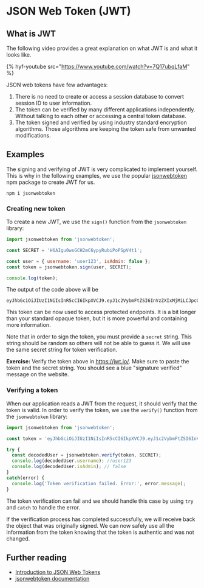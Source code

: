# JSON Web Token (JWT)
## What is JWT
The following video provides a great explanation on what JWT is and what it looks like.

{% hyf-youtube src="https://www.youtube.com/watch?v=7Q17ubqLfaM" %}

JSON web tokens have few advantages:

1. There is no need to create or access a session database to convert session ID to user information.
2. The token can be verified by many different applications independently. Without talking to each other or accessing a central token database.
3. The token signed and verified by using industry standard encryption algorithms. Those algorithms are keeping the token safe from unwanted modifications. 

## Examples
The signing and verifying of JWT is very complicated to implement yourself. This is why in the following examples, we use the popular [jsonwebtoken](https://www.npmjs.com/package/jsonwebtoken) npm package to create JWT for us.

```shell
npm i jsonwebtoken
```

### Creating new token

To create a new JWT, we use the `sign()` function from the `jsonwebtoken` library:

```javascript
import jsonwebtoken from 'jsonwebtoken';

const SECRET = 'H6AIgu0wsGCH2mC6ypyRubiPoPSpV4t1';

const user = { username: 'user123', isAdmin: false };
const token = jsonwebtoken.sign(user, SECRET);

console.log(token);
```

The output of the code above will be
```
eyJhbGciOiJIUzI1NiIsInR5cCI6IkpXVCJ9.eyJ1c2VybmFtZSI6InVzZXIxMjMiLCJpc0FkbWluIjpmYWxzZSwiaWF0IjoxNzA3NDI4NDI3fQ.Fc1h3X2xqFspbBS3UdXTNEpd8dsL10Pt_lzAgnFZYAY
```

This token can be now used to access protected endpoints. It is a bit longer than your standard opaque token, but it is more powerful and containing more information.

Note that in order to sign the token, you must provide a `secret` string. This string should be random so others will not be able to guess it. We will use the same secret string for token verification.

**Exercise:** Verify the token above in https://jwt.io/. Make sure to paste the token and the secret string. You should see a blue "signature verified" message on the website.

### Verifying a token

When our application reads a JWT from the request, it should verify that the token is valid. In order to verify the token, we use the `verify()` function from the `jsonwebtoken` library:

```javascript
import jsonwebtoken from 'jsonwebtoken';

const token = 'eyJhbGciOiJIUzI1NiIsInR5cCI6IkpXVCJ9.eyJ1c2VybmFtZSI6InVzZXIxMjMiLCJpc0FkbWluIjpmYWxzZSwiaWF0IjoxNzA3NDI4NDI3fQ.Fc1h3X2xqFspbBS3UdXTNEpd8dsL10Pt_lzAgnFZYAY';

try {
  const decodedUser = jsonwebtoken.verify(token, SECRET);
  console.log(decodedUser.username); //user123
  console.log(decodedUser.isAdmin); // false
}
catch(error) {
  console.log('Token verification failed. Error:', error.message);
}
```

The token verification can fail and we should handle this case by using `try` and `catch` to handle the error.

If the verification process has completed successfully, we will receive back the object that was originally signed. We can now safely use all the information from the token knowing that the token is authentic and was not changed.

## Further reading
* [Introduction to JSON Web Tokens](https://jwt.io/introduction)
* [jsonwebtoken documentation](https://github.com/auth0/node-jsonwebtoken)
